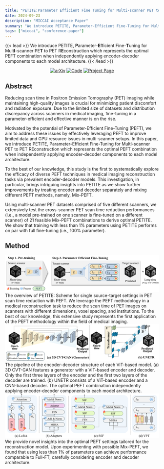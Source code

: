 ```yaml
---
title: "PETITE:Parameter Efficient Fine Tuning for Multi-scanner PET to PET Reconstruction"
date: 2024-09-23
description: "MICCAI Acceptance Paper"
summary: "We introduce PETITE, Parameter-Efficient Fine-Tuning for MultI-scanner PET to PET REconstruction which represents the optimal PEFT combination when independently applying encoder-decoder components to each model architecture."
tags: ["miccai", "conference-paper"]
---
```


{{< lead >}}
We introduce PETITE, <b>P</b>arameter-<b>E</b>fficient Fine-<b>T</b>uning for Mult<b>I</b>-scanner PE<b>T</b> to PET R<b>E</b>construction which represents the optimal PEFT combination when independently applying encoder-decoder components to each model architecture.
{{< /lead >}}

<p align="center">
<a href="https://arxiv.org/abs/2407.07517"><img alt='arXiv' src="https://img.shields.io/badge/arXiv-b31b1b.svg?style=flat-square&logo=arxiv"></a>
<a href="https://github.com/MICV-yonsei/PETITE"><img alt='Code' src="https://img.shields.io/badge/GitHub-181717?style=flat-square&logo=github"></a>
<a href="https://micv-yonsei.github.io/petite2024/"><img alt='Project Page' src="https://img.shields.io/badge/Project page-orange?style=flat-square&logo="></a>
</p>

## Abstract
Reducing scan time in Positron Emission Tomography (PET) imaging while maintaining high-quality images is crucial for minimizing patient discomfort and radiation exposure. Due to the limited size of datasets and distribution discrepancy across scanners in medical imaging, fine-tuning in a parameter-efficient and effective manner is on the rise. 

Motivated by the potential of Parameter-Efficient Fine-Tuning (PEFT), we aim to address these issues by effectively leveraging PEFT to improve limited data and GPU resource issues in multi-scanner setups. In this paper, we introduce PETITE, Parameter-Efficient Fine-Tuning for MultI-scanner PET to PET REconstruction which represents the optimal PEFT combination when independently applying encoder-decoder components to each model architecture. 

To the best of our knowledge, this study is the first to systematically explore the efficacy of diverse PEFT techniques in medical imaging reconstruction tasks via prevalent encoder-decoder models. This investigation, in particular, brings intriguing insights into PETITE as we show further improvements by treating encoder and decoder separately and mixing different PEFT methods, namely, Mix-PEFT. 

Using multi-scanner PET datasets comprised of five different scanners, we extensively test the cross-scanner PET scan time reduction performances (i.e., a model pre-trained on one scanner is fine-tuned on a different scanner) of 21 feasible Mix-PEFT combinations to derive optimal PETITE. We show that training with less than 1% parameters using PETITE performs on par with full fine-tuning (i.e., 100% parameter).

## Method
<img src="thumb.png">
The overview of PETITE: Scheme for single source-target settings in PET scan time reduction with PEFT. We leverage the PEFT methodology in a medical reconstruction task to reduce the scan time of PET images on scanners with different dimensions, voxel spacing, and institutions. To the best of our knowledge, this extensive study represents the first application of the PEFT methodology within the field of medical imaging.


<img src="En_De_Model.png">
The pipeline of the encoder-decoder structure of each ViT-based model. (a) 3D CVT-GAN features a generator with a ViT-based encoder and decoder. Only the first three layers of the encoder and the first two layers of the decoder are trained. (b) UNETR consists of a ViT-based encoder and a CNN-based decoder. The optimal PEFT combination independently applying encoder-decoder components to each model architecture.


<img src="PEFT.png">
We provide novel insights into the optimal PEFT settings tailored for the reconstruction model. Upon experimenting with possible Mix-PEFT, we found that using less than 1% of parameters can achieve performance comparable to Full-FT, carefully considering encoder and decoder architecture.